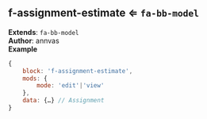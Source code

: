 <a name="module_f-assignment-estimate"></a>

## f-assignment-estimate ⇐ <code>fa-bb-model</code>
**Extends**: <code>fa-bb-model</code>  
**Author**: annvas  
**Example**  
```js
{
    block: 'f-assignment-estimate',
    mods: {
        mode: 'edit'|'view'
    },
    data: {…} // Assignment
}
```
